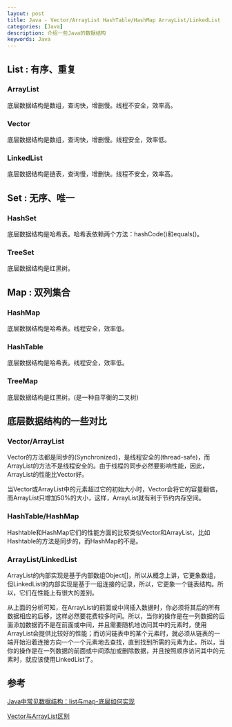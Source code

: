```yaml
---
layout: post
title: Java - Vector/ArrayList HashTable/HashMap ArrayList/LinkedList
categories: [Java]
description: 介绍一些Java的数据结构
keywords: Java
---
```


## List : 有序、重复

### ArrayList

底层数据结构是数组，查询快，增删慢。线程不安全，效率高。

### Vector

底层数据结构是数组，查询快，增删慢。线程安全，效率低。

### LinkedList

底层数据结构是链表，查询慢，增删快。线程不安全，效率高。

## Set : 无序、唯一

### HashSet

底层数据结构是哈希表。哈希表依赖两个方法：hashCode()和equals()。

### TreeSet

底层数据结构是红黑树。

## Map : 双列集合

### HashMap

底层数据结构是哈希表。线程安全，效率低。

### HashTable

底层数据结构是哈希表。线程安全，效率低。

### TreeMap

底层数据结构是红黑树。(是一种自平衡的二叉树)

## 底层数据结构的一些对比

### Vector/ArrayList

Vector的方法都是同步的(Synchronized)，是线程安全的(thread-safe)，而ArrayList的方法不是线程安全的。由于线程的同步必然要影响性能，因此，ArrayList的性能比Vector好。

当Vector或ArrayList中的元素超过它的初始大小时，Vector会将它的容量翻倍，而ArrayList只增加50%的大小，这样，ArrayList就有利于节约内存空间。

### HashTable/HashMap

Hashtable和HashMap它们的性能方面的比较类似Vector和ArrayList，比如Hashtable的方法是同步的，而HashMap的不是。

### ArrayList/LinkedList

ArrayList的内部实现是基于内部数组Object[]，所以从概念上讲，它更象数组，但LinkedList的内部实现是基于一组连接的记录，所以，它更象一个链表结构。所以，它们在性能上有很大的差别。

从上面的分析可知，在ArrayList的前面或中间插入数据时，你必须将其后的所有数据相应的后移，这样必然要花费较多时间。所以，当你的操作是在一列数据的后面添加数据而不是在前面或中间，并且需要随机地访问其中的元素时，使用ArrayList会提供比较好的性能；而访问链表中的某个元素时，就必须从链表的一端开始沿着连接方向一个一个元素地去查找，直到找到所需的元素为止。所以，当你的操作是在一列数据的前面或中间添加或删除数据，并且按照顺序访问其中的元素时，就应该使用LinkedList了。

## 参考

[Java中常见数据结构：list与map-底层如何实现](https://blog.csdn.net/xy2953396112/article/details/54891527)

[Vector与ArrayList区别](https://www.cnblogs.com/efforts-will-be-lucky/p/7053666.html)
